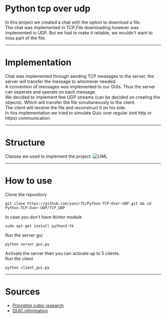 # Python tcp over udp
In this project we created a chat with the option to download a file.  
The chat was implemented in TCP,File downloading however was implemented in UDP. But we had to make it reliable, we wouldn't want to miss part of the file. 

--------------

# Implementation
Chat was implemented through sending TCP messages to the server, the server will transfer the message to whomever needed.  
A convention of messages was implemented to our GUIs. Thus the server can seperate and operate on each message.  
We decided to implement few UDP streams (can be decided on creating the objects). Which will transfer the file simultaneously to the client.  
The client will receive the file and reconstruct it on his side.  
In this implementation we tried to simulate Quic over regular (not http or https) communication.


--------------

# Structure
Classes we used to implement the project.
![UML](https://raw.githubusercontent.com/yanir75/Python-TCP-Over-UDP/main/UML/Structure_uml.jpg)


--------------

# How to use
Clone the repository
```
git clone https://github.com/yanir75/Python-TCP-Over-UDP.git && cd Python-TCP-Over-UDP/TCP_UDP
```

In case you don't have tkinter module
```
sudo apt-get install python3-tk
```

Run the server gui
```
python server_gui.py
```

Activate the server then you can activate up to 5 clients.  
Run the client
```
python client_gui.py
```


--------------
# Sources
  - <a href="https://www.cs.princeton.edu/courses/archive/fall16/cos561/papers/Cubic08.pdf">Princeton cubic research</a>
  - <a href="https://en.wikipedia.org/wiki/QUIC">QUIC information</a>
